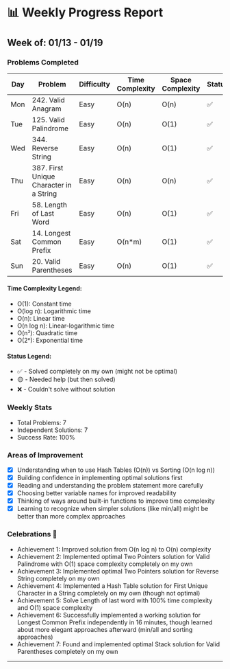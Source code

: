 # 📊 Weekly Progress Report
## Week of: 01/13 - 01/19

### Problems Completed
| Day | Problem                                 | Difficulty | Time Complexity | Space Complexity | Status |
|-----|-----------------------------------------|------------|-----------------|------------------|--------|
| Mon | 242. Valid Anagram                      | Easy       | O(n)            | O(n)             | ✅      |
| Tue | 125. Valid Palindrome                   | Easy       | O(n)            | O(1)             | ✅      |
| Wed | 344. Reverse String                     | Easy       | O(n)            | O(1)             | ✅      |
| Thu | 387. First Unique Character in a String | Easy       | O(n)            | O(n)             | ✅      |
| Fri | 58. Length of Last Word                 | Easy       | O(n)            | O(1)             | ✅      |
| Sat | 14. Longest Common Prefix               | Easy       | O(n*m)          | O(1)             | ✅      |
| Sun | 20. Valid Parentheses                   | Easy       | O(n)            | O(1)             | ✅      |

#### Time Complexity Legend:
- O(1): Constant time
- O(log n): Logarithmic time
- O(n): Linear time
- O(n log n): Linear-logarithmic time
- O(n²): Quadratic time
- O(2ⁿ): Exponential time

#### Status Legend:
* ✅ - Solved completely on my own (might not be optimal)
* 🟡 - Needed help (but then solved)
* ❌ - Couldn't solve without solution

### Weekly Stats
- Total Problems: 7
- Independent Solutions: 7
- Success Rate: 100%

### Areas of Improvement
- [x] Understanding when to use Hash Tables (O(n)) vs Sorting (O(n log n))
- [x] Building confidence in implementing optimal solutions first
- [x] Reading and understanding the problem statement more carefully
- [x] Choosing better variable names for improved readability
- [x] Thinking of ways around built-in functions to improve time complexity
- [x] Learning to recognize when simpler solutions (like min/all) might be better than more complex approaches

### Celebrations 🎉
- Achievement 1: Improved solution from O(n log n) to O(n) complexity
- Achievement 2: Implemented optimal Two Pointers solution for Valid Palindrome with O(1) space complexity completely on my own
- Achievement 3: Implemented optimal Two Pointers solution for Reverse String completely on my own
- Achievement 4: Implemented a Hash Table solution for First Unique Character in a String completely on my own (though not optimal)
- Achievement 5: Solve Length of last word with 100% time complexity and O(1) space complexity
- Achievement 6: Successfully implemented a working solution for Longest Common Prefix independently in 16 minutes, though learned about more elegant approaches afterward (min/all and sorting approaches)
- Achievement 7: Found and implemented optimal Stack solution for Valid Parentheses completely on my own

---